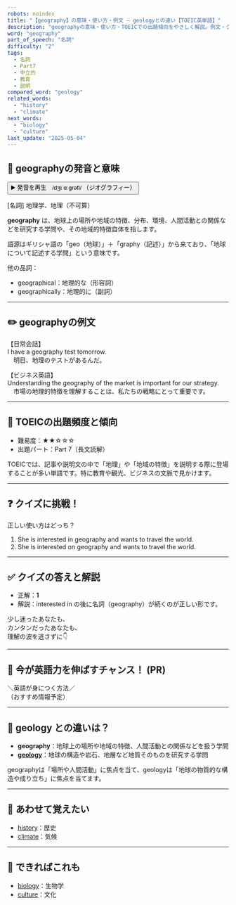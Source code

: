 ```yaml
---
robots: noindex
title: "【geography】の意味・使い方・例文 ― geologyとの違い【TOEIC英単語】"
description: "geographyの意味・使い方・TOEICでの出題傾向をやさしく解説。例文・クイズ付きでgeologyとの違いもわかりやすく学べます。"
word: "geography"
part_of_speech: "名詞"
difficulty: "2"
tags:
  - 名詞
  - Part7
  - 中立的
  - 教育
  - 説明
compared_word: "geology"
related_words:
  - "history"
  - "climate"
next_words:
  - "biology"
  - "culture"
last_update: "2025-05-04"
---
```


## 🔰 geographyの発音と意味

<button class="play-audio" onclick="playTTS('geography')">
  <span class="play-audio-main">
    ▶️ 発音を再生　/dʒiˈɑːɡrəfi/
  </span>
  <span class="play-audio-sub">
    （ジオグラフィー）
  </span>
</button>

[名詞] 地理学、地理（不可算）

**geography** は、地球上の場所や地域の特徴、分布、環境、人間活動との関係などを研究する学問や、その地域的特徴自体を指します。

語源はギリシャ語の「geo（地球）」＋「graphy（記述）」から来ており、「地球について記述する学問」という意味です。

他の品詞：  
- geographical：地理的な（形容詞）
- geographically：地理的に（副詞）

---

## ✏️ geographyの例文

【日常会話】  
I have a geography test tomorrow.  
　明日、地理のテストがあるんだ。

【ビジネス英語】  
Understanding the geography of the market is important for our strategy.  
　市場の地理的特徴を理解することは、私たちの戦略にとって重要です。

---

## 🎯 TOEICの出題頻度と傾向

- 難易度：★★☆☆☆
- 出題パート：Part 7（長文読解）

TOEICでは、記事や説明文の中で「地理」や「地域の特徴」を説明する際に登場することが多い単語です。特に教育や観光、ビジネスの文脈で見かけます。

---

## ❓ クイズに挑戦！

正しい使い方はどっち？

1. She is interested in geography and wants to travel the world.  
2. She is interested on geography and wants to travel the world.

---

## ✅ クイズの答えと解説

- 正解：**1**
- 解説：interested in の後に名詞（geography）が続くのが正しい形です。

少し迷ったあなたも、  
カンタンだったあなたも、  
理解の波を逃さずに👇️

---

## 🚀 今が英語力を伸ばすチャンス！ (PR)

<div class="info-center">
＼英語が身につく方法／<br>  
（おすすめ情報予定）
</div>

---

## 🤔  geology との違いは？

- **geography**：地球上の場所や地域の特徴、人間活動との関係などを扱う学問
- **[geology](/word/geology/)**：地球の構造や岩石、地層など地質そのものを研究する学問

geographyは「場所や人間活動」に焦点を当て、geologyは「地球の物質的な構造や成り立ち」に焦点を当てます。

---

## 🧩 あわせて覚えたい

- [history](/word/history/)：歴史
- [climate](/word/climate/)：気候

---

## 📖 できればこれも

- [biology](/word/biology/)：生物学
- [culture](/word/culture/)：文化

<!-- cvid: aid14_bid00 -->

